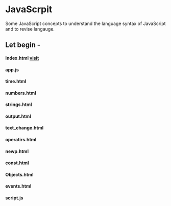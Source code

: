 # JavaScrpit
Some JavaScript concepts to understand the language syntax of JavaScript and to revise langauge.
## Let begin -
#### Index.html [visit](https://github.com/shreyash00007/JavaScrpit/blob/main/index.html)
#### app.js
#### time.html
#### numbers.html
#### strings.html
#### output.html
#### text_change.html
#### operatirs.html
#### newp.html
#### const.html
#### Objects.html
#### events.html
#### script.js
